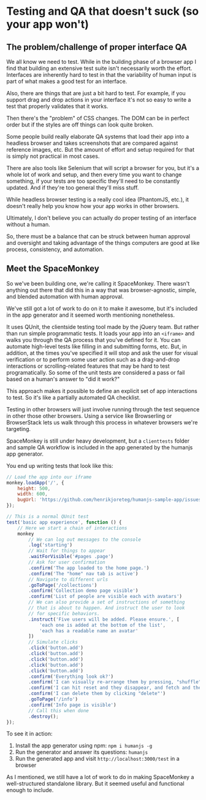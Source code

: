 # Testing and QA that doesn't suck (so your app won't)


## The problem/challenge of proper interface QA

We all know we need to test. While in the building phase of a browser app I find that building an extensive test suite isn't necessarily worth the effort. Interfaces are inherently hard to test in that the variability of human input is part of what makes a good test for an interface. 

Also, there are things that are just a bit hard to test. For example, if you support drag and drop actions in your interface it's not so easy to write a test that properly validates that it works.

Then there's the "problem" of CSS changes. The DOM can be in perfect order but if the styles are off things can look quite broken.

Some people build really elaborate QA systems that load their app into a headless browser and takes screenshots that are compared against reference images, etc. But the amount of effort and setup required for that is simply not practical in most cases.

There are also tools like Selenium that will script a browser for you, but it's a whole lot of work and setup, and then every time you want to change something, if your tests are too specific they'll need to be constantly updated. And if they're too general they'll miss stuff.

While headless browser testing is a really cool idea (PhantomJS, etc.), it doesn't really help you know how your app works in other browsers.

Ultimately, I don't believe you can actually do proper testing of an interface without a human. 

So, there must be a balance that can be struck between human approval and oversight and taking advantage of the things computers are good at like process, consistency, and automation.


## Meet the SpaceMonkey

So we've been building one, we're calling it SpaceMonkey. There wasn't anything out there that did this in a way that was browser-agnostic, simple, and blended automation with human approval.

We've still got a lot of work to do on it to make it awesome, but it's included in the app generator and it seemed worth mentioning nonetheless.

It uses QUnit, the clientside testing tool made by the jQuery team. But rather than run simple programmatic tests. It loads your app into an `<iframe>` and walks you through the QA process that you've defined for it. You can automate high-level tests like filling in and submitting forms, etc. But, in addition, at the times you've specified it will stop and ask the user for visual verification or to perform some user action such as a drag-and-drop interactions or scrolling-related features that may be hard to test programatically. So some of the unit tests are considered a pass or fail based on a human's answer to "did it work?"

This approach makes it possible to define an explicit set of app interactions to test. So it's like a partially automated QA checklist.

Testing in other browsers will just involve running through the test sequence in other those other browsers. Using a service like Browserling or BrowserStack lets us walk through this process in whatever browsers we're targeting.

SpaceMonkey is still under heavy development, but a `clienttests` folder and sample QA workflow is included in the app generated by the humanjs app generator. 

You end up writing tests that look like this:

```javascript
// Load the app into our iframe
monkey.loadApp('/', {
    height: 500,
    width: 600,
    bugUrl: 'https://github.com/henrikjoreteg/humanjs-sample-app/issues/new'
});

// This is a normal QUnit test
test('basic app experience', function () {
    // Here we start a chain of interactions
    monkey
        // We can log out messages to the console
        .log('starting')
        // Wait for things to appear
        .waitForVisible('#pages .page')
        // Ask for user confirmation
        .confirm('The app loaded to the home page.')
        .confirm('The "home" nav tab is active')
        // Navigate to different urls
        .goToPage('/collections')
        .confirm('Collection demo page visible')
        .confirm('List of people are visible each with avatars')
        // We can also provide a set of instructions of something
        // that is about to happen. And instruct the user to look
        // for specific behaviors.
        .instruct('Five users will be added. Please ensure.', [
            'each one is added at the bottom of the list',
            'each has a readable name an avatar'
        ])
        // Simulate clicks
        .click('button.add')
        .click('button.add')
        .click('button.add')
        .click('button.add')
        .click('button.add')
        .confirm('Everything look ok?')
        .confirm('I can visually re-arrange them by pressing, "shuffle"')
        .confirm('I can hit reset and they disappear, and fetch and they come back.')
        .confirm('I can delete them by clicking "delete"')
        .goToPage('/info')
        .confirm('Info page is visible')
        // Call this when done
        .destroy();
});
```

To see it in action:

1. Install the app generator using npm: `npm i humanjs -g` 
2. Run the generator and answer its questions: `humanjs`
3. Run the generated app and visit `http://localhost:3000/test` in a browser

As I mentioned, we still have a lot of work to do in making SpaceMonkey a well-structured standalone library. But it seemed useful and functional enough to include.
